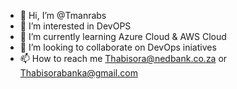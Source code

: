 - 👋 Hi, I’m @Tmanrabs
- 👀 I’m interested in DevOPS
- 🌱 I’m currently learning Azure Cloud & AWS Cloud
- 💞️ I’m looking to collaborate on DevOps iniatives
- 📫 How to reach me Thabisora@nedbank.co.za or Thabisorabanka@gmail.com

<!---
Tmanrabs/Tmanrabs is a ✨ special ✨ repository because its `README.md` (this file) appears on your GitHub profile.
You can click the Preview link to take a look at your changes.
--->
